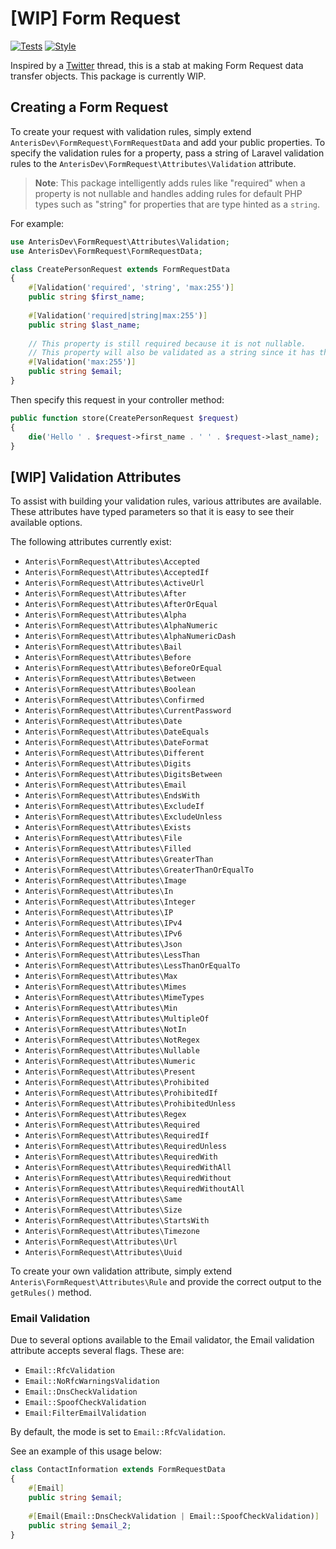 # [WIP] Form Request

[![Tests](https://github.com/Anteris-Dev/form-request/actions/workflows/tests.yaml/badge.svg)](https://github.com/Anteris-Dev/form-request/actions/workflows/tests.yaml)
[![Style](https://github.com/Anteris-Dev/form-request/actions/workflows/style.yaml/badge.svg)](https://github.com/Anteris-Dev/form-request/actions/workflows/style.yaml)

Inspired by a [Twitter](https://twitter.com/brendt_gd/status/1409808574860214276?s=21) thread, this is a stab at making Form Request data transfer objects. This package is currently WIP.

## Creating a Form Request
To create your request with validation rules, simply extend `AnterisDev\FormRequest\FormRequestData` and add your public properties. To specify the validation rules for a property, pass a string of Laravel validation rules to the `AnterisDev\FormRequest\Attributes\Validation` attribute.

> **Note**: This package intelligently adds rules like "required" when a property is not nullable and handles adding rules for default PHP types such as "string" for properties that are type hinted as a `string`.

For example:

```php
use AnterisDev\FormRequest\Attributes\Validation;
use AnterisDev\FormRequest\FormRequestData;

class CreatePersonRequest extends FormRequestData
{
    #[Validation('required', 'string', 'max:255')]
    public string $first_name;
    
    #[Validation('required|string|max:255')]
    public string $last_name;
    
    // This property is still required because it is not nullable.
    // This property will also be validated as a string since it has that type. 
    #[Validation('max:255')]
    public string $email;
}
```

Then specify this request in your controller method:

```php
public function store(CreatePersonRequest $request)
{
    die('Hello ' . $request->first_name . ' ' . $request->last_name);
}
```

## [WIP] Validation Attributes
To assist with building your validation rules, various attributes are available. These attributes have typed parameters so that it is easy to see their available options.

The following attributes currently exist:

- `Anteris\FormRequest\Attributes\Accepted`
- `Anteris\FormRequest\Attributes\AcceptedIf`
- `Anteris\FormRequest\Attributes\ActiveUrl`
- `Anteris\FormRequest\Attributes\After`
- `Anteris\FormRequest\Attributes\AfterOrEqual`
- `Anteris\FormRequest\Attributes\Alpha`
- `Anteris\FormRequest\Attributes\AlphaNumeric`
- `Anteris\FormRequest\Attributes\AlphaNumericDash`
- `Anteris\FormRequest\Attributes\Bail`
- `Anteris\FormRequest\Attributes\Before`
- `Anteris\FormRequest\Attributes\BeforeOrEqual`
- `Anteris\FormRequest\Attributes\Between`
- `Anteris\FormRequest\Attributes\Boolean`
- `Anteris\FormRequest\Attributes\Confirmed`
- `Anteris\FormRequest\Attributes\CurrentPassword`
- `Anteris\FormRequest\Attributes\Date`
- `Anteris\FormRequest\Attributes\DateEquals`
- `Anteris\FormRequest\Attributes\DateFormat`
- `Anteris\FormRequest\Attributes\Different`
- `Anteris\FormRequest\Attributes\Digits`
- `Anteris\FormRequest\Attributes\DigitsBetween`
- `Anteris\FormRequest\Attributes\Email`
- `Anteris\FormRequest\Attributes\EndsWith`
- `Anteris\FormRequest\Attributes\ExcludeIf`
- `Anteris\FormRequest\Attributes\ExcludeUnless`
- `Anteris\FormRequest\Attributes\Exists`
- `Anteris\FormRequest\Attributes\File`
- `Anteris\FormRequest\Attributes\Filled`
- `Anteris\FormRequest\Attributes\GreaterThan`
- `Anteris\FormRequest\Attributes\GreaterThanOrEqualTo`
- `Anteris\FormRequest\Attributes\Image`
- `Anteris\FormRequest\Attributes\In`
- `Anteris\FormRequest\Attributes\Integer`
- `Anteris\FormRequest\Attributes\IP`
- `Anteris\FormRequest\Attributes\IPv4`
- `Anteris\FormRequest\Attributes\IPv6`
- `Anteris\FormRequest\Attributes\Json`
- `Anteris\FormRequest\Attributes\LessThan`
- `Anteris\FormRequest\Attributes\LessThanOrEqualTo`
- `Anteris\FormRequest\Attributes\Max`
- `Anteris\FormRequest\Attributes\Mimes`
- `Anteris\FormRequest\Attributes\MimeTypes`
- `Anteris\FormRequest\Attributes\Min`
- `Anteris\FormRequest\Attributes\MultipleOf`
- `Anteris\FormRequest\Attributes\NotIn`
- `Anteris\FormRequest\Attributes\NotRegex`
- `Anteris\FormRequest\Attributes\Nullable`
- `Anteris\FormRequest\Attributes\Numeric`
- `Anteris\FormRequest\Attributes\Present`
- `Anteris\FormRequest\Attributes\Prohibited`
- `Anteris\FormRequest\Attributes\ProhibitedIf`
- `Anteris\FormRequest\Attributes\ProhibitedUnless`
- `Anteris\FormRequest\Attributes\Regex`
- `Anteris\FormRequest\Attributes\Required`
- `Anteris\FormRequest\Attributes\RequiredIf`
- `Anteris\FormRequest\Attributes\RequiredUnless`
- `Anteris\FormRequest\Attributes\RequiredWith`
- `Anteris\FormRequest\Attributes\RequiredWithAll`
- `Anteris\FormRequest\Attributes\RequiredWithout`
- `Anteris\FormRequest\Attributes\RequiredWithoutAll`
- `Anteris\FormRequest\Attributes\Same`
- `Anteris\FormRequest\Attributes\Size`
- `Anteris\FormRequest\Attributes\StartsWith`
- `Anteris\FormRequest\Attributes\Timezone`
- `Anteris\FormRequest\Attributes\Url`
- `Anteris\FormRequest\Attributes\Uuid`

To create your own validation attribute, simply extend `Anteris\FormRequest\Attributes\Rule` and provide the correct output to the `getRules()` method.

### Email Validation
Due to several options available to the Email validator, the Email validation attribute accepts several flags. These are:

- `Email::RfcValidation`
- `Email::NoRfcWarningsValidation`
- `Email::DnsCheckValidation`
- `Email::SpoofCheckValidation`
- `Email:FilterEmailValidation`

By default, the mode is set to `Email::RfcValidation`.

See an example of this usage below:

```php
class ContactInformation extends FormRequestData
{
    #[Email]
    public string $email;
    
    #[Email(Email::DnsCheckValidation | Email::SpoofCheckValidation)]
    public string $email_2;
}
```
